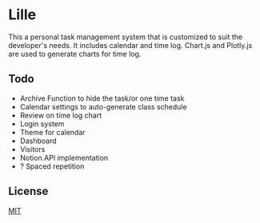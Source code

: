 # Lille

This a personal task management system that is customized to suit the developer's needs. It includes calendar and time log. Chart.js and Plotly.js are used to generate charts for time log.

## Todo
- Archive Function to hide the task/or one time task
- Calendar settings to auto-generate class schedule
- Review on time log chart
- Login system
- Theme for calendar
- Dashboard
- Visitors
- Notion.API implementation
- ? Spaced repetition

## License
[MIT](https://choosealicense.com/licenses/mit/)